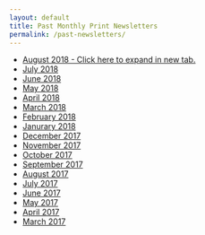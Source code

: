 ```yaml
---
layout: default
title: Past Monthly Print Newsletters
permalink: /past-newsletters/
---
```

<ul class="newsletters">
<li><a href="https://s3.amazonaws.com/vyralmarketing/Greg+Ismay/Print+Newletters/AUG18_Newsletter_Ismay.pdf" target="_blank">August 2018 - Click here to expand in new tab.</a></li>
<li><a href="https://s3.amazonaws.com/vyralmarketing/Greg+Ismay/Print+Newletters/JUL18_Newsletter_Ismay+(1).pdf" target="_blank">July 2018</a></li>
<li><a href="https://s3.amazonaws.com/vyralmarketing/Greg+Ismay/Print+Newletters/JUN18_Newsletter_Ismay.pdf" target="_blank">June 2018</a></li>
<li><a href="https://s3.amazonaws.com/vyralmarketing/Greg+Ismay/Print+Newletters/MAY18_Newsletter_Ismay.pdf" target="_blank">May 2018</a></li>
<li><a href="https://s3.amazonaws.com/vyralmarketing/Greg+Ismay/Print+Newletters/APR18_Newsletter_Ismay.pdf" target="_blank">April 2018</a></li>
<li><a href="https://s3.amazonaws.com/vyralmarketing/Greg+Ismay/Print+Newletters/March18_Newsletter_Ismay.pdf" target="_blank">March 2018</a></li>
<li><a href="https://s3.amazonaws.com/vyralmarketing/Greg+Ismay/Print+Newletters/FEB18_Newsletter_Ismay.pdf" target="_blank">February 2018</a></li>
<li><a href="https://s3.amazonaws.com/vyralmarketing/Greg+Ismay/Print+Newletters/JAN18_Newsletter_Ismay.pub.pdf" target="_blank">Janurary 2018</a></li>
<li><a href="https://s3.amazonaws.com/vyralmarketing/Greg+Ismay/Print+Newletters/DEC17_Newsletter_Ismay.pdf" target="_blank">December 2017</a></li>
<li><a href="https://s3.amazonaws.com/vyralmarketing/Greg+Ismay/Print+Newletters/NOV17_Newsletter_Ismay.pdf" target="_blank">November 2017</a></li>
<li><a href="https://s3.amazonaws.com/vyralmarketing/Greg+Ismay/Print+Newletters/OCT17_Newsletter_Ismay.pdf" target="_blank">October 2017</a></li>
<li><a href="https://s3.amazonaws.com/vyralmarketing/Greg+Ismay/Print+Newletters/SEPT17_Newsletter_Ismay.pdf" target="_blank">September 2017</a></li>
<li><a href="https://s3.amazonaws.com/vyralmarketing/Greg+Ismay/Print+Newletters/AUG17_Newsletter_Ismay.pdf" target="_blank">August 2017</a></li>
<li><a href="https://s3.amazonaws.com/vyralmarketing/Greg+Ismay/Print+Newletters/JULY17_Newsletter_Ismay.pdf" target="_blank">July 2017</a></li>
<li><a href="https://s3.amazonaws.com/vyralmarketing/Greg+Ismay/Print+Newletters/JUNE17_Newsletter_Ismay.pdf" target="_blank">June 2017</a></li>
<li><a href="https://s3.amazonaws.com/vyralmarketing/Greg+Ismay/Print+Newletters/MAY17_Newsletter_Ismay.pdf" target="_blank">May 2017</a></li>
<li><a href="https://s3.amazonaws.com/vyralmarketing/Greg+Ismay/Print+Newletters/APR17_Newsletter_Ismay.pdf" target="_blank">April 2017</a></li>
<li><a href="https://s3.amazonaws.com/vyralmarketing/Greg+Ismay/Print+Newletters/MAR17_Newsletter_Ismay.pdf" target="_blank">March 2017</a></li>
</ul>
